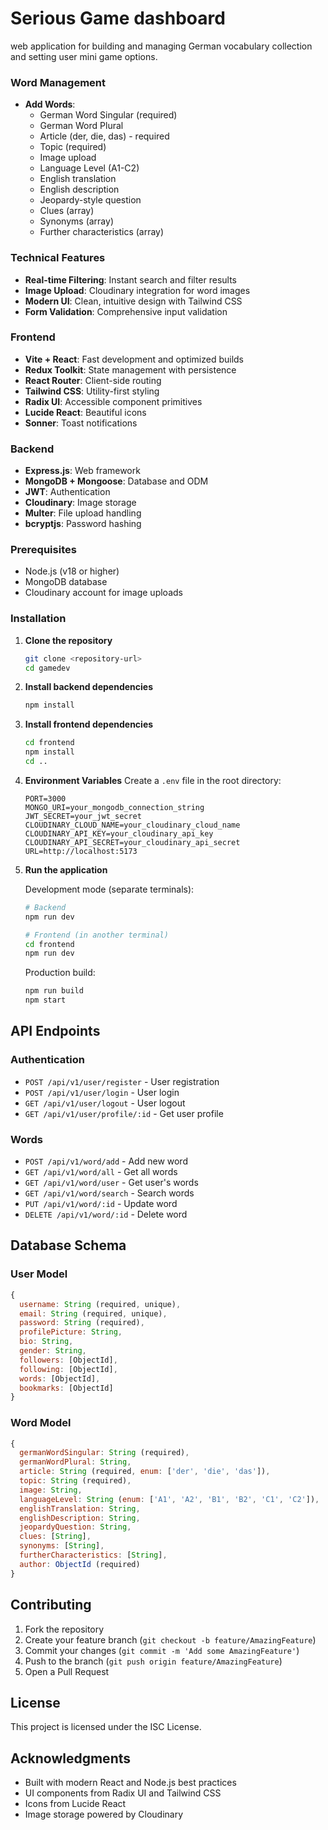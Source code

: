 # Serious Game dashboard

web application for building and managing  German vocabulary collection and setting user mini game options.


### Word Management
- **Add Words**:
  - German Word Singular (required)
  - German Word Plural
  - Article (der, die, das) - required
  - Topic (required)
  - Image upload
  - Language Level (A1-C2)
  - English translation
  - English description
  - Jeopardy-style question
  - Clues (array)
  - Synonyms (array)
  - Further characteristics (array)



### Technical Features
- **Real-time Filtering**: Instant search and filter results
- **Image Upload**: Cloudinary integration for word images
- **Modern UI**: Clean, intuitive design with Tailwind CSS
- **Form Validation**: Comprehensive input validation

### Frontend
- **Vite + React**: Fast development and optimized builds
- **Redux Toolkit**: State management with persistence
- **React Router**: Client-side routing
- **Tailwind CSS**: Utility-first styling
- **Radix UI**: Accessible component primitives
- **Lucide React**: Beautiful icons
- **Sonner**: Toast notifications

### Backend
- **Express.js**: Web framework
- **MongoDB + Mongoose**: Database and ODM
- **JWT**: Authentication
- **Cloudinary**: Image storage
- **Multer**: File upload handling
- **bcryptjs**: Password hashing


### Prerequisites
- Node.js (v18 or higher)
- MongoDB database
- Cloudinary account for image uploads

### Installation

1. **Clone the repository**
   ```bash
   git clone <repository-url>
   cd gamedev
   ```

2. **Install backend dependencies**
   ```bash
   npm install
   ```

3. **Install frontend dependencies**
   ```bash
   cd frontend
   npm install
   cd ..
   ```

4. **Environment Variables**
   Create a `.env` file in the root directory:
   ```env
   PORT=3000
   MONGO_URI=your_mongodb_connection_string
   JWT_SECRET=your_jwt_secret
   CLOUDINARY_CLOUD_NAME=your_cloudinary_cloud_name
   CLOUDINARY_API_KEY=your_cloudinary_api_key
   CLOUDINARY_API_SECRET=your_cloudinary_api_secret
   URL=http://localhost:5173
   ```

5. **Run the application**
   
   Development mode (separate terminals):
   ```bash
   # Backend
   npm run dev
   
   # Frontend (in another terminal)
   cd frontend
   npm run dev
   ```

   Production build:
   ```bash
   npm run build
   npm start
   ```

## API Endpoints

### Authentication
- `POST /api/v1/user/register` - User registration
- `POST /api/v1/user/login` - User login
- `GET /api/v1/user/logout` - User logout
- `GET /api/v1/user/profile/:id` - Get user profile

### Words
- `POST /api/v1/word/add` - Add new word
- `GET /api/v1/word/all` - Get all words
- `GET /api/v1/word/user` - Get user's words
- `GET /api/v1/word/search` - Search words
- `PUT /api/v1/word/:id` - Update word
- `DELETE /api/v1/word/:id` - Delete word

## Database Schema

### User Model
```javascript
{
  username: String (required, unique),
  email: String (required, unique),
  password: String (required),
  profilePicture: String,
  bio: String,
  gender: String,
  followers: [ObjectId],
  following: [ObjectId],
  words: [ObjectId],
  bookmarks: [ObjectId]
}
```

### Word Model
```javascript
{
  germanWordSingular: String (required),
  germanWordPlural: String,
  article: String (required, enum: ['der', 'die', 'das']),
  topic: String (required),
  image: String,
  languageLevel: String (enum: ['A1', 'A2', 'B1', 'B2', 'C1', 'C2']),
  englishTranslation: String,
  englishDescription: String,
  jeopardyQuestion: String,
  clues: [String],
  synonyms: [String],
  furtherCharacteristics: [String],
  author: ObjectId (required)
}
```

## Contributing

1. Fork the repository
2. Create your feature branch (`git checkout -b feature/AmazingFeature`)
3. Commit your changes (`git commit -m 'Add some AmazingFeature'`)
4. Push to the branch (`git push origin feature/AmazingFeature`)
5. Open a Pull Request

## License

This project is licensed under the ISC License.

## Acknowledgments

- Built with modern React and Node.js best practices
- UI components from Radix UI and Tailwind CSS
- Icons from Lucide React
- Image storage powered by Cloudinary